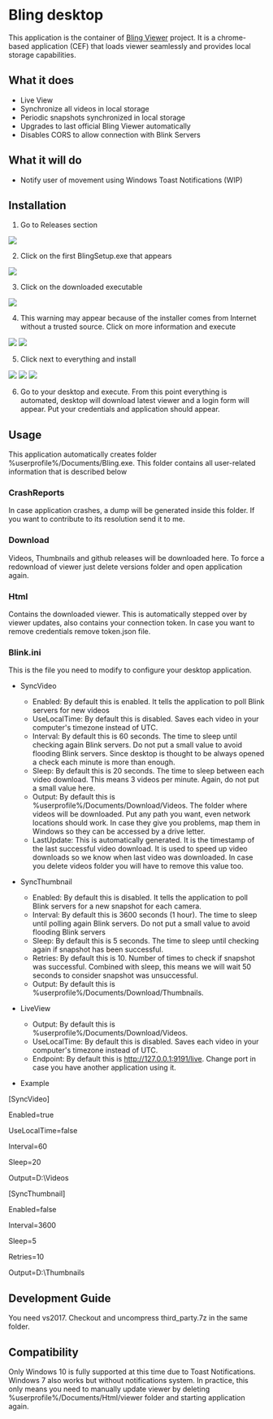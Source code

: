 # Bling desktop
This application is the container of [Bling Viewer](https://github.com/lurume84/bling-viewer) project. It is a chrome-based application (CEF) that loads viewer seamlessly and provides local storage capabilities.

## What it does

* Live View
* Synchronize all videos in local storage
* Periodic snapshots synchronized in local storage
* Upgrades to last official Bling Viewer automatically
* Disables CORS to allow connection with Blink Servers

## What it will do

* Notify user of movement using Windows Toast Notifications (WIP)

## Installation
1. Go to Releases section

![](img/step1.png)

2. Click on the first BlingSetup.exe that appears

![](img/step2.png)

3. Click on the downloaded executable

![](img/step3.png)

4. This warning may appear because of the installer comes from Internet without a trusted source. Click on more information and execute

![](img/step4.png)
![](img/step5.png)

5. Click next to everything and install

![](img/step6.png)
![](img/step7.png)
![](img/step8.png)

6. Go to your desktop and execute. From this point everything is automated, desktop will download latest viewer and a login form will appear. Put your credentials and application should appear.

## Usage
This application automatically creates folder %userprofile%/Documents/Bling.exe. This folder contains all user-related information that is described below

### CrashReports
In case application crashes, a dump will be generated inside this folder. If you want to contribute to its resolution send it to me.

### Download
Videos, Thumbnails and github releases will be downloaded here. To force a redownload of viewer just delete versions folder and open application again.

### Html
Contains the downloaded viewer. This is automatically stepped over by viewer updates, also contains your connection token. In case you want to remove credentials remove token.json file.

### Blink.ini
This is the file you need to modify to configure your desktop application.

* SyncVideo
  * Enabled: By default this is enabled. It tells the application to poll Blink servers for new videos
  * UseLocalTime: By default this is disabled. Saves each video in your computer's timezone instead of UTC.
  * Interval: By default this is 60 seconds. The time to sleep until checking again Blink servers. Do not put a small value to avoid flooding Blink servers. Since desktop is thought to be always opened a check each minute is more than enough.
  * Sleep: By default this is 20 seconds. The time to sleep between each video download. This means 3 videos per minute. Again, do not put a small value here.
  * Output: By default this is %userprofile%/Documents/Download/Videos. The folder where videos will be downloaded. Put any path you want, even network locations should work. In case they give you problems, map them in Windows so they can be accessed by a drive letter.
  * LastUpdate: This is automatically generated. It is the timestamp of the last successful video download. It is used to speed up video downloads so we know when last video was downloaded. In case you delete videos folder you will have to remove this value too.
* SyncThumbnail
  * Enabled: By default this is disabled. It tells the application to poll Blink servers for a new snapshot for each camera.
  * Interval: By default this is 3600 seconds (1 hour). The time to sleep until polling again Blink servers. Do not put a small value to avoid flooding Blink servers
  * Sleep: By default this is 5 seconds. The time to sleep until checking again if snapshot has been successful.
  * Retries: By default this is 10. Number of times to check if snapshot was successful. Combined with sleep, this means we will wait 50 seconds to consider snapshot was unsuccessful.
  * Output: By default this is %userprofile%/Documents/Download/Thumbnails.
* LiveView
  * Output: By default this is %userprofile%/Documents/Download/Videos.
  * UseLocalTime: By default this is disabled. Saves each video in your computer's timezone instead of UTC.
  * Endpoint: By default this is http://127.0.0.1:9191/live. Change port in case you have another application using it.

* Example

[SyncVideo]

Enabled=true

UseLocalTime=false

Interval=60

Sleep=20

Output=D:\Videos


[SyncThumbnail]

Enabled=false

Interval=3600

Sleep=5

Retries=10

Output=D:\Thumbnails

## Development Guide
You need vs2017. Checkout and uncompress third_party.7z in the same folder.

## Compatibility
Only Windows 10 is fully supported at this time due to Toast Notifications. Windows 7 also works but without notifications system. In practice, this only means you need to manually update viewer by deleting %userprofile%/Documents/Html/viewer folder and starting application again.
